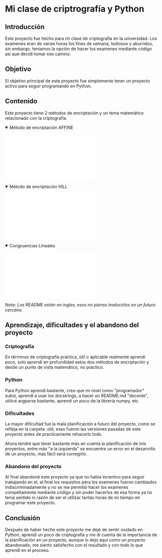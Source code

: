 # Mi clase de criptrografía y Python

## Introducción 

Este proyecto fue hecho para mi clase de criptografía en la universidad. Los examenes eran de varias horas los fines de semana, tediosos y aburridos, sin embargo, teníamos la opción de hacer los examenes mediante código así que decidi tomar ese camino.


## Objetivo

El objetivo principal de este proyecto fue simplemente tener un proyecto activo para seguir programando en Python.


## Contenido 

Este proyecto tiene 2 métodos de encriptación y un tema matemático relacionado con la criptografía.


<details open>

<summary>Método de encriptación AFFINE</summary>

![README de AFFINE](AFFINE/README.md)

</details>

<details open>

<summary>Método de encriptación HILL</summary>

![README de HILL](HILL/README.md)

</details>

<details open>

<summary>Congruencias Lineales</summary>

![README de Linear Congruences](Linear_Congruences/README.md)

</details>

_Nota: Los README están en ingles, esos no pienso traducirlos en un futuro cercano._


## Aprendizaje, dificultades y el abandono del proyecto

### Criptografía

En términos de criptografía práctica, útil o aplicable realmente aprendí poco, solo aprendí en profundidad estos dos métodos de encriptación y desde un punto de vista matemático, no práctico.

### Python 

Para Python aprendí bastante, creo que mi nivel como "programador" subió, aprendí a usar los docstrings, a hacer un README.md "decente", utilicé argparse bastante, aprendí un poco de la librería numpy, etc. 

### Dificultades

La mayor dificultad fue la mala planificación a futuro del proyecto, como se refleja en la carpeta .old, esas fueron las versiones pasadas de este proyecto antes de practicamente rehacerlo todo. 

Ahora tendré que tener bastante más en cuenta la planificación de mis proyectos, entre más "a la izquierda" se encuentre un error en el desarrollo de un proyecto, más fácil será corregirlo.

### Abandono del proyecto

Al final abandoné este proyecto ya que no había incentivo para seguir trabajando en el, al final los requisitos para los examenes fueron cambiados indiscriminadamente y no se me permitió hacer los examenes compeltamente mediante código y sin poder hacerlos de esa forma ya no tenía sentido ni razón de ser el utilizar tantas horas de mi tiempo en programar este proyecto.


## Conclusión

Después de haber hecho este proyecto me dejé de sentir oxidado en Python, aprendí un poco de criptografía y me di cuenta de la importancia de la planificación en un proyecto, aunque lo dejo aquí como un proyecto abandonado, me siento satisfecho con el resultado y con todo lo que aprendí en el proceso.

